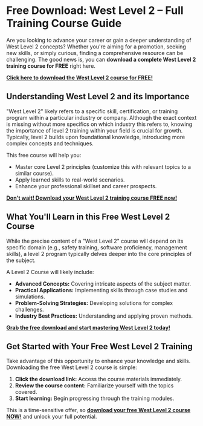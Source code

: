 # Free Download: West Level 2 – Full Training Course Guide

Are you looking to advance your career or gain a deeper understanding of West Level 2 concepts? Whether you're aiming for a promotion, seeking new skills, or simply curious, finding a comprehensive resource can be challenging. The good news is, you can **download a complete West Level 2 training course for FREE** right here.

[**Click here to download the West Level 2 course for FREE!**](https://udemywork.com/west-level-2)

## Understanding West Level 2 and its Importance

"West Level 2" likely refers to a specific skill, certification, or training program within a particular industry or company. Although the exact context is missing without more specifics on which industry this refers to, knowing the importance of level 2 training within your field is crucial for growth. Typically, level 2 builds upon foundational knowledge, introducing more complex concepts and techniques.

This free course will help you:

*   Master core Level 2 principles (customize this with relevant topics to a similar course).
*   Apply learned skills to real-world scenarios.
*   Enhance your professional skillset and career prospects.

[**Don't wait! Download your West Level 2 training course FREE now!**](https://udemywork.com/west-level-2)

## What You'll Learn in this Free West Level 2 Course

While the precise content of a "West Level 2" course will depend on its specific domain (e.g., safety training, software proficiency, management skills), a level 2 program typically delves deeper into the core principles of the subject.

A Level 2 Course will likely include:

*   **Advanced Concepts:** Covering intricate aspects of the subject matter.
*   **Practical Applications:** Implementing skills through case studies and simulations.
*   **Problem-Solving Strategies:** Developing solutions for complex challenges.
*   **Industry Best Practices:** Understanding and applying proven methods.

[**Grab the free download and start mastering West Level 2 today!**](https://udemywork.com/west-level-2)

## Get Started with Your Free West Level 2 Training

Take advantage of this opportunity to enhance your knowledge and skills. Downloading the free West Level 2 course is simple:

1.  **Click the download link:** Access the course materials immediately.
2.  **Review the course content:** Familiarize yourself with the topics covered.
3.  **Start learning:** Begin progressing through the training modules.

This is a time-sensitive offer, so [**download your free West Level 2 course NOW!**](https://udemywork.com/west-level-2) and unlock your full potential.
